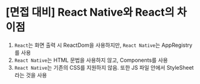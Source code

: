 # [면접 대비] React Native와 React의 차이점

1. `React`는 화면 출력 시 ReactDom을 사용하지만, `React Native`는 AppRegistry를 사용
2. `React Native`는 HTML 문법을 사용하지 않고, Components를 사용
3. `React Native`는 기존의 CSS를 지원하지 않음. 또한 JS 파일 안에서 StyleSheet라는 것을 사용

